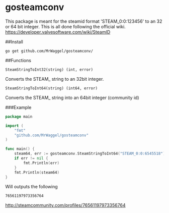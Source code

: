 # gosteamconv
This package is meant for the steamid format 'STEAM_0:0:123456' to an 32 or 64 bit integer. This is all done following the official wiki.
https://developer.valvesoftware.com/wiki/SteamID

##Install
```
go get github.com/MrWaggel/gosteamconv/
```

##Functions
```
SteamStringToInt32(string) (int, error)
```
Converts the STEAM_ string to an 32bit integer.

```
SteamStringToInt64(string) (int64, error)
```
Converts the STEAM_ string into an 64bit integer (community id)

###Example
```go
package main

import (
	"fmt"
	"github.com/MrWaggel/gosteamconv"
)

func main() {
	steam64, err := gosteamconv.SteamStringToInt64("STEAM_0:0:6545518")
	if err != nil {
		fmt.Println(err)
	}
	fmt.Println(steam64)
}
```
Will outputs the following
```
76561197973356764
```
http://steamcommunity.com/profiles/76561197973356764
